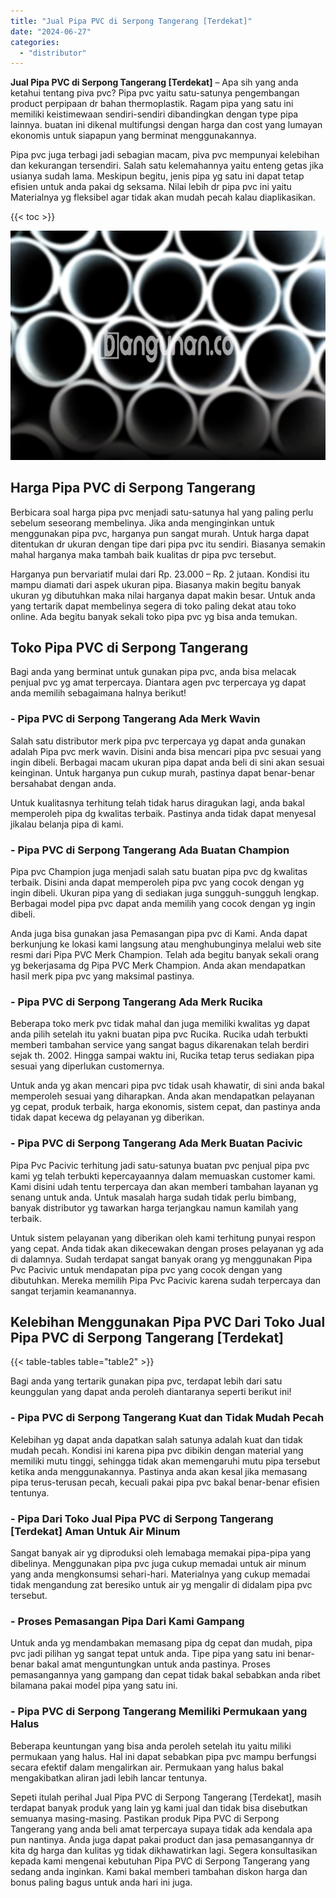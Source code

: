 ```yaml
---
title: "Jual Pipa PVC di Serpong Tangerang [Terdekat]"
date: "2024-06-27"
categories: 
  - "distributor"
---
```


**Jual Pipa PVC di Serpong Tangerang \[Terdekat\]** – Apa sih yang anda ketahui tentang piva pvc? Pipa pvc yaitu satu-satunya pengembangan product perpipaan dr bahan thermoplastik. Ragam pipa yang satu ini memiliki keistimewaan sendiri-sendiri dibandingkan dengan type pipa lainnya. buatan ini dikenal multifungsi dengan harga dan cost yang lumayan ekonomis untuk siapapun yang berminat menggunakannya.

Pipa pvc juga terbagi jadi sebagian macam, piva pvc mempunyai kelebihan dan kekurangan tersendiri. Salah satu kelemahannya yaitu enteng getas jika usianya sudah lama. Meskipun begitu, jenis pipa yg satu ini dapat tetap efisien untuk anda pakai dg seksama. Nilai lebih dr pipa pvc ini yaitu Materialnya yg fleksibel agar tidak akan mudah pecah kalau diaplikasikan.

{{< toc >}}

![Jual Pipa PVC di Serpong Tangerang [Terdekat]](/images/jaul-pipa-pvc-28.png)

## Harga Pipa PVC di Serpong Tangerang

Berbicara soal harga pipa pvc menjadi satu-satunya hal yang paling perlu sebelum seseorang membelinya. Jika anda menginginkan untuk menggunakan pipa pvc, harganya pun sangat murah. Untuk harga dapat ditentukan dr ukuran dengan tipe dari pipa pvc itu sendiri. Biasanya semakin mahal harganya maka tambah baik kualitas dr pipa pvc tersebut.

Harganya pun bervariatif mulai dari Rp. 23.000 – Rp. 2 jutaan. Kondisi itu mampu diamati dari aspek ukuran pipa. Biasanya makin begitu banyak ukuran yg dibutuhkan maka nilai harganya dapat makin besar. Untuk anda yang tertarik dapat membelinya segera di toko paling dekat atau toko online. Ada begitu banyak sekali toko pipa pvc yg bisa anda temukan.

## Toko Pipa PVC di Serpong Tangerang

Bagi anda yang berminat untuk gunakan pipa pvc, anda bisa melacak penjual pvc yg amat terpercaya. Diantara agen pvc terpercaya yg dapat anda memilih sebagaimana halnya berikut!

### \- Pipa PVC di Serpong Tangerang Ada Merk Wavin

Salah satu distributor merk pipa pvc terpercaya yg dapat anda gunakan adalah Pipa pvc merk wavin. Disini anda bisa mencari pipa pvc sesuai yang ingin dibeli. Berbagai macam ukuran pipa dapat anda beli di sini akan sesuai keinginan. Untuk harganya pun cukup murah, pastinya dapat benar-benar bersahabat dengan anda.

Untuk kualitasnya terhitung telah tidak harus diragukan lagi, anda bakal memperoleh pipa dg kwalitas terbaik. Pastinya anda tidak dapat menyesal jikalau belanja pipa di kami.

### \- Pipa PVC di Serpong Tangerang Ada Buatan Champion

Pipa pvc Champion juga menjadi salah satu buatan pipa pvc dg kwalitas terbaik. Disini anda dapat memperoleh pipa pvc yang cocok dengan yg ingin dibeli. Ukuran pipa yang di sediakan juga sungguh-sungguh lengkap. Berbagai model pipa pvc dapat anda memilih yang cocok dengan yg ingin dibeli.

Anda juga bisa gunakan jasa Pemasangan pipa pvc di Kami. Anda dapat berkunjung ke lokasi kami langsung atau menghubunginya melalui web site resmi dari Pipa PVC Merk Champion. Telah ada begitu banyak sekali orang yg bekerjasama dg Pipa PVC Merk Champion. Anda akan mendapatkan hasil merk pipa pvc yang maksimal pastinya.

### \- Pipa PVC di Serpong Tangerang Ada Merk Rucika

Beberapa toko merk pvc tidak mahal dan juga memiliki kwalitas yg dapat anda pilih setelah itu yakni buatan pipa pvc Rucika. Rucika udah terbukti memberi tambahan service yang sangat bagus dikarenakan telah berdiri sejak th. 2002. Hingga sampai waktu ini, Rucika tetap terus sediakan pipa sesuai yang diperlukan customernya.

Untuk anda yg akan mencari pipa pvc tidak usah khawatir, di sini anda bakal memperoleh sesuai yang diharapkan. Anda akan mendapatkan pelayanan yg cepat, produk terbaik, harga ekonomis, sistem cepat, dan pastinya anda tidak dapat kecewa dg pelayanan yg diberikan.

### \- Pipa PVC di Serpong Tangerang Ada Merk Buatan Pacivic

Pipa Pvc Pacivic terhitung jadi satu-satunya buatan pvc penjual pipa pvc kami yg telah terbukti kepercayaannya dalam memuaskan customer kami. Kami disini udah tentu terpercaya dan akan memberi tambahan layanan yg senang untuk anda. Untuk masalah harga sudah tidak perlu bimbang, banyak distributor yg tawarkan harga terjangkau namun kamilah yang terbaik.

Untuk sistem pelayanan yang diberikan oleh kami terhitung punyai respon yang cepat. Anda tidak akan dikecewakan dengan proses pelayanan yg ada di dalamnya. Sudah terdapat sangat banyak orang yg menggunakan Pipa Pvc Pacivic untuk mendapatan pipa pvc yang cocok dengan yang dibutuhkan. Mereka memilih Pipa Pvc Pacivic karena sudah terpercaya dan sangat terjamin keamanannya.

## Kelebihan Menggunakan Pipa PVC Dari Toko Jual Pipa PVC di Serpong Tangerang \[Terdekat\]

{{< table-tables table="table2" >}}

Bagi anda yang tertarik gunakan pipa pvc, terdapat lebih dari satu keunggulan yang dapat anda peroleh diantaranya seperti berikut ini!

### \- Pipa PVC di Serpong Tangerang Kuat dan Tidak Mudah Pecah

Kelebihan yg dapat anda dapatkan salah satunya adalah kuat dan tidak mudah pecah. Kondisi ini karena pipa pvc dibikin dengan material yang memiliki mutu tinggi, sehingga tidak akan memengaruhi mutu pipa tersebut ketika anda menggunakannya. Pastinya anda akan kesal jika memasang pipa terus-terusan pecah, kecuali pakai pipa pvc bakal benar-benar efisien tentunya.

### \- Pipa Dari Toko Jual Pipa PVC di Serpong Tangerang \[Terdekat\] Aman Untuk Air Minum

Sangat banyak air yg diproduksi oleh lemabaga memakai pipa-pipa yang dibelinya. Menggunakan pipa pvc juga cukup memadai untuk air minum yang anda mengkonsumsi sehari-hari. Materialnya yang cukup memadai tidak mengandung zat beresiko untuk air yg mengalir di didalam pipa pvc tersebut.

### \- Proses Pemasangan Pipa Dari Kami Gampang

Untuk anda yg mendambakan memasang pipa dg cepat dan mudah, pipa pvc jadi pilihan yg sangat tepat untuk anda. Tipe pipa yang satu ini benar-benar bakal amat menguntungkan untuk anda pastinya. Proses pemasangannya yang gampang dan cepat tidak bakal sebabkan anda ribet bilamana pakai model pipa yang satu ini.

### \- Pipa PVC di Serpong Tangerang Memiliki Permukaan yang Halus

Beberapa keuntungan yang bisa anda peroleh setelah itu yaitu miliki permukaan yang halus. Hal ini dapat sebabkan pipa pvc mampu berfungsi secara efektif dalam mengalirkan air. Permukaan yang halus bakal mengakibatkan aliran jadi lebih lancar tentunya.

Sepeti itulah perihal Jual Pipa PVC di Serpong Tangerang \[Terdekat\], masih terdapat banyak produk yang lain yg kami jual dan tidak bisa disebutkan semuanya masing-masing. Pastikan produk Pipa PVC di Serpong Tangerang yang anda beli amat terpercaya supaya tidak ada kendala apa pun nantinya. Anda juga dapat pakai product dan jasa pemasangannya dr kita dg harga dan kulitas yg tidak dikhawatirkan lagi. Segera konsultasikan kepada kami mengenai kebutuhan Pipa PVC di Serpong Tangerang yang sedang anda inginkan. Kami bakal memberi tambahan diskon harga dan bonus paling bagus untuk anda hari ini juga.
